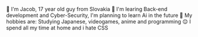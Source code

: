 👋 I'm Jacob, 17 year old guy from Slovakia
👀 I'm learing Back-end development and Cyber-Security, I'm planning to learn Ai in the future
🤔 My hobbies are: Studying Japanese, videogames, anime and programming
😌 I spend all my time at home and i hate CSS
